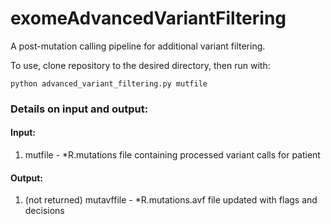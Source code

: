 # exomeAdvancedVariantFiltering
A post-mutation calling pipeline for additional variant filtering.

To use, clone repository to the desired directory, then run with:

   `python advanced_variant_filtering.py mutfile`
   
   
### Details on input and output:

#### Input:
   1. mutfile - *R.mutations file containing processed variant calls for patient
   
#### Output:
   1. (not returned) mutavffile - *R.mutations.avf file updated with flags and decisions
   
